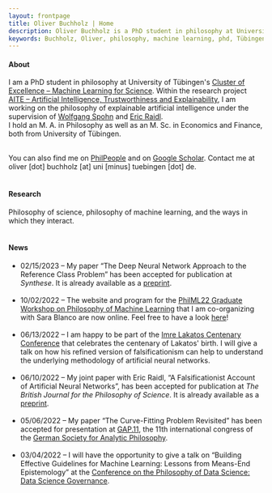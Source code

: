 ```yaml
---
layout: frontpage
title: Oliver Buchholz | Home
description: Oliver Buchholz is a PhD student in philosophy at University of Tübingen. 
keywords: Buchholz, Oliver, philosophy, machine learning, phd, Tübingen
---
```


<h4> About </h4>

I am a PhD student in philosophy at University of T&uuml;bingen's <a href = "https://uni-tuebingen.de/en/research/core-research/cluster-of-excellence-machine-learning/home/" target = "_blank">Cluster of Excellence &ndash; Machine Learning for Science</a>. Within the research project <a href = "https://sites.google.com/view/aiteproject/project" target = "_blank">AITE &ndash; Artificial Intelligence, Trustworthiness and Explainability</a>, I am working on the philosophy of explainable artificial intelligence under the supervision of <a href="https://www.philosophie.uni-konstanz.de/ag-spohn/personen/prof-dr-wolfgang-spohn/" target="_blank">Wolfgang Spohn</a> and <a href="https://scholar.google.de/citations?user=MpJaE0wAAAAJ&hl=de" target="_blank">Eric Raidl</a>.<br> 
I hold an M. A. in Philosophy as well as an M. Sc. in Economics and Finance, both from University of T&uuml;bingen.<br><br>

You can also find me on <a href="https://philpeople.org/profiles/oliver-buchholz" target="_blank">PhilPeople</a> and on <a href="https://scholar.google.com/citations?user=o-i32DIAAAAJ&hl=de&oi=ao" target="_blank">Google Scholar</a>. Contact me at oliver [dot] buchholz [at] uni [minus] tuebingen [dot] de.<br><br>


<h4> Research </h4>

Philosophy of science, philosophy of machine learning, and the ways in which they interact.<br><br>


<h4> News </h4>

<ul>
<li> 02/15/2023 &ndash; My paper &ldquo;The Deep Neural Network Approach to the Reference Class Problem&rdquo; has been accepted for publication at <i>Synthese</i>. It is already available as a <a href="http://philsci-archive.pitt.edu/21777/" target="_blank">preprint</a>.<br><br>
</li>
 
<li> 10/02/2022 &ndash; The website and program for the <a href="https://philevents.org/event/show/96706" target="_blank">PhilML22 Graduate Workshop on Philosophy of Machine Learning</a> that I am co-organizing with Sara Blanco are now online. Feel free to have a look <a href="https://sites.google.com/view/philml2022/graduate-workshop/program" target="_blank">here</a>!<br><br>
</li>
 
<li> 06/13/2022 &ndash; I am happy to be part of the <a href="https://www.lse.ac.uk/philosophy/events/imre-lakatos-centenary-conference/" target="_blank">Imre Lakatos Centenary Conference</a> that celebrates the centenary of Lakatos' birth. I will give a talk on how his refined version of falsificationism can help to understand the underlying methodology of artificial neural networks.<br><br>
</li>
 
<li> 06/10/2022 &ndash; My joint paper with Eric Raidl, &ldquo;A Falsificationist Account of Artificial Neural Networks&rdquo;, has been accepted for publication at <i>The British Journal for the Philosophy of Science</i>. It is already available as a <a href="https://arxiv.org/abs/2205.01421" target="_blank">preprint</a>.<br><br>
</li>
 
<li> 05/06/2022 &ndash; My paper &ldquo;The Curve-Fitting Problem Revisited&rdquo; has been accepted for presentation at <a href="https://gap11.de/en/index.html" target="_blank">GAP.11</a>, the 11th international congress of the <a href="https://gap-im-netz.de/en/" target="_blank">German Society for Analytic Philosophy</a>.<br><br>
</li>
 
<li> 03/04/2022 &ndash; I will have the opportunity to give a talk on &ldquo;Building Effective Guidelines for Machine Learning: Lessons from Means-End Epistemology&rdquo; at the <a href="https://www.frankfurt-school.de/home/research/conferences-workshops/ds-2022" target="_blank">Conference on the Philosophy of Data Science: Data Science Governance</a>.<br><br>
</li>
</ul>
